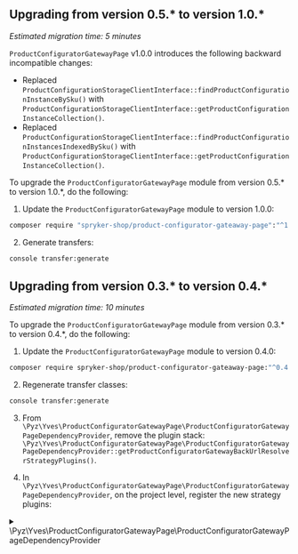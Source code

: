 ## Upgrading from version 0.5.* to version 1.0.*

*Estimated migration time: 5 minutes*

`ProductConfiguratorGatewayPage` v1.0.0 introduces the following backward incompatible changes:

* Replaced `ProductConfigurationStorageClientInterface::findProductConfigurationInstanceBySku()` with `ProductConfigurationStorageClientInterface::getProductConfigurationInstanceCollection()`.
* Replaced `ProductConfigurationStorageClientInterface::findProductConfigurationInstancesIndexedBySku()` with `ProductConfigurationStorageClientInterface::getProductConfigurationInstanceCollection()`.

To upgrade the `ProductConfiguratorGatewayPage` module from version 0.5.* to version 1.0.*, do the following:

1. Update the `ProductConfiguratorGatewayPage` module to version 1.0.0:

```bash
composer require "spryker-shop/product-configurator-gateaway-page":"^1.0.0" update-with-dependencies
```

2. Generate transfers:

```bash
console transfer:generate
```

## Upgrading from version 0.3.* to version 0.4.*

*Estimated migration time: 10 minutes*

To upgrade the `ProductConfiguratorGatewayPage` module from version 0.3.* to version 0.4.*, do the following:

1. Update the `ProductConfiguratorGatewayPage` module to version 0.4.0:

```bash
composer require spryker-shop/product-configurator-gateaway-page:"^0.4.0" --update-with-dependencies
```

2. Regenerate transfer classes:

```bash
console transfer:generate
```

3. From `\Pyz\Yves\ProductConfiguratorGatewayPage\ProductConfiguratorGatewayPageDependencyProvider`, remove the plugin stack: `\Pyz\Yves\ProductConfiguratorGatewayPage\ProductConfiguratorGatewayPageDependencyProvider::getProductConfiguratorGatewayBackUrlResolverStrategyPlugins()`.

4. In `\Pyz\Yves\ProductConfiguratorGatewayPage\ProductConfiguratorGatewayPageDependencyProvider`, on the project level, register the new strategy plugins:

<details>
<summary>\Pyz\Yves\ProductConfiguratorGatewayPage\ProductConfiguratorGatewayPageDependencyProvider</summary>

```php
<?php

namespace Pyz\Yves\ProductConfiguratorGatewayPage;

use SprykerShop\Yves\ProductConfiguratorGatewayPage\Plugin\ProductConfiguratorGatewayPage\ProductDetailPageProductConfiguratorRequestDataFormExpanderStrategyPlugin;
use SprykerShop\Yves\ProductConfiguratorGatewayPage\Plugin\ProductConfiguratorGatewayPage\ProductDetailPageProductConfiguratorRequestStrategyPlugin;
use SprykerShop\Yves\ProductConfiguratorGatewayPage\Plugin\ProductConfiguratorGatewayPage\ProductDetailPageProductConfiguratorResponseStrategyPlugin;
use SprykerShop\Yves\ProductConfiguratorGatewayPage\ProductConfiguratorGatewayPageDependencyProvider as SprykerProductConfiguratorGatewayPageDependencyProvider;

class ProductConfiguratorGatewayPageDependencyProvider extends SprykerProductConfiguratorGatewayPageDependencyProvider
{
    /**
     * @return \SprykerShop\Yves\ProductConfiguratorGatewayPageExtension\Dependency\Plugin\ProductConfiguratorRequestStrategyPluginInterface[]
     */
    protected function getProductConfiguratorRequestPlugins(): array
    {
        return [
            new ProductDetailPageProductConfiguratorRequestStrategyPlugin(),
        ];
    }

    /**
     * @return \SprykerShop\Yves\ProductConfiguratorGatewayPageExtension\Dependency\Plugin\ProductConfiguratorResponseStrategyPluginInterface[]
     */
    protected function getProductConfiguratorResponsePlugins(): array
    {
        return [
            new ProductDetailPageProductConfiguratorResponseStrategyPlugin(),
        ];
    }

    /**
     * @return \SprykerShop\Yves\ProductConfiguratorGatewayPageExtension\Dependency\Plugin\ProductConfiguratorRequestDataFormExpanderStrategyPluginInterface[]
     */
    protected function getProductConfiguratorRequestDataFormExpanderStrategyPlugins(): array
    {
        return [
            new ProductDetailPageProductConfiguratorRequestDataFormExpanderStrategyPlugin(),
        ];
    }
}
```
</details>
